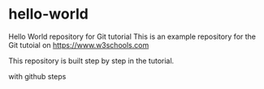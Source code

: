  # hello-world
Hello World repository for Git tutorial
This is an example repository for the Git tutoial on https://www.w3schools.com

This repository is built step by step in the tutorial. 

with github steps
